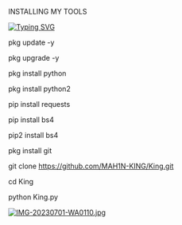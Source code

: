 
INSTALLING MY TOOLS

<a href="https://git.io/typing-svg"><img src="https://readme-typing-svg.demolab.com?font=Fira+Code&size=30&pause=1000&color=F78340&width=435&lines=%F0%9F%91%89MARUF+IS+BACK%F0%9F%91%88" alt="Typing SVG" /></a>

pkg update -y

 pkg upgrade -y

 pkg install python

 pkg install python2

pip install requests

 pip install bs4

 pip2 install bs4

pkg install git

git clone https://github.com/MAH1N-KING/King.git

cd King

python King.py

[![IMG-20230701-WA0110.jpg](https://i.postimg.cc/Jh3ndNs4/IMG-20230701-WA0110.jpg)](https://postimg.cc/GB2d4sPZ)
